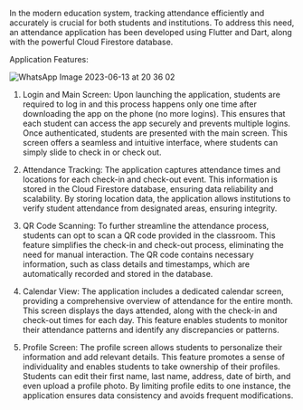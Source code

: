 In the modern education system, tracking attendance efficiently and accurately is crucial for both students and institutions. To address this need, an attendance application has been developed using Flutter and Dart, along with the powerful Cloud Firestore database. 

Application Features:


![WhatsApp Image 2023-06-13 at 20 36 02](https://github.com/Adhamkhalidsayed/AttenDo_app/assets/96948853/842e0a66-7c41-48a5-9b49-9d64178f46e2)



1. Login and Main Screen:
Upon launching the application, students are required to log in and this process happens only one time after downloading the app on the phone (no more logins). This ensures that each student can access the app securely and prevents multiple logins. Once authenticated, students are presented with the main screen. This screen offers a seamless and intuitive interface, where students can simply slide to check in or check out.

2. Attendance Tracking:
The application captures attendance times and locations for each check-in and check-out event. This information is stored in the Cloud Firestore database, ensuring data reliability and scalability. By storing location data, the application allows institutions to verify student attendance from designated areas, ensuring integrity.

3. QR Code Scanning:
To further streamline the attendance process, students can opt to scan a QR code provided in the classroom. This feature simplifies the check-in and check-out process, eliminating the need for manual interaction. The QR code contains necessary information, such as class details and timestamps, which are automatically recorded and stored in the database.

4. Calendar View:
The application includes a dedicated calendar screen, providing a comprehensive overview of attendance for the entire month. This screen displays the days attended, along with the check-in and check-out times for each day. This feature enables students to monitor their attendance patterns and identify any discrepancies or patterns.

5. Profile Screen:
The profile screen allows students to personalize their information and add relevant details. This feature promotes a sense of individuality and enables students to take ownership of their profiles. Students can edit their first name, last name, address, date of birth, and even upload a profile photo. By limiting profile edits to one instance, the application ensures data consistency and avoids frequent modifications.
